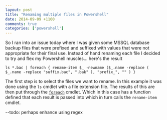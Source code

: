 ```yaml
---
layout: post
title: "Renaming multiple files in Powershell"
date: 2014-09-09 +1100
comments: true
categories: ['powershell']
---
```


So I ran into an issue today where I was given some MSSQL database backup files that were prefixed and 
suffixed with values that were not appropriate for their final use. Instead of hand renaming each file I decided
to try and flex my Powershell muscles... here's the result

```
ls *.bac | foreach { rename-item $_ -newname ($_.name -replace ( $_.name -replace "suffix.bac", ".bak" ), "prefix_", "" ) }
```

The first step is to select the files we want to rename. In this example it was done using the `ls` cmdlet with a file extension file. The results of this are then put through the [`foreach`](http://technet.microsoft.com/en-us/library/ee176828.aspx) cmdlet. Which in this case has a function defined that each result is passed into which in turn calls the `rename-item` cmdlet.

--todo: perhaps enhance using regex
